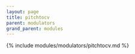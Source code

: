 ```yaml
---
layout: page
title: pitchtocv
parent: modulators
grand_parent: modules
---
```


{% include modules/modulators/pitchtocv.md %}
